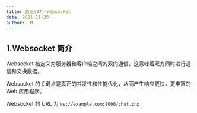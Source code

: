 ```yaml
---
title: 随记(37)—Websocket
date: 2021-11-20
author: LM
---
```


## 1.Websocket 简介

Websocket 被定义为服务器和客户端之间的双向通信，这意味着双方同时进行通信和交换数据。

Websocket 的关键点是真正的并发性和性能优化，从而产生响应更快，更丰富的 Web 应用程序。

Websocket 的 URL 为 `ws://example.com:8000/chat.php`

